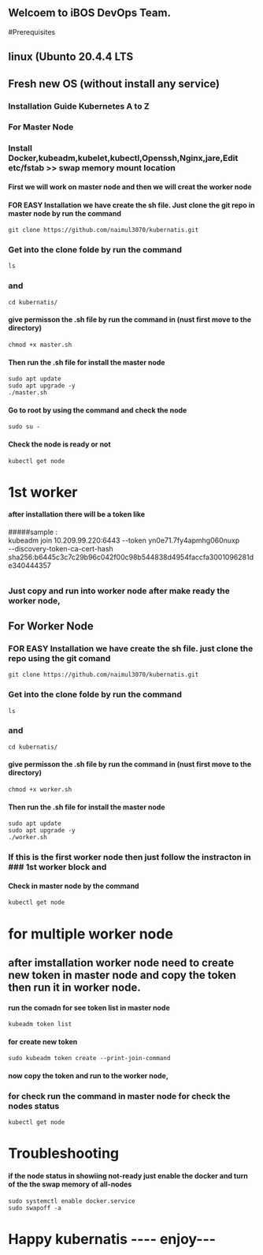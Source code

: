 ## Welcoem to iBOS DevOps Team.

#Prerequisites
## linux (Ubunto 20.4.4 LTS
## Fresh new OS (without install any service)

### Installation Guide Kubernetes A to Z

### For Master Node
### Install Docker,kubeadm,kubelet,kubectl,Openssh,Nginx,jare,Edit etc/fstab >> swap memory mount location

#### First we will work on master node and then we will creat the worker node

#### FOR EASY Installation we have create the sh file. Just clone the git repo in master node by run the command

    git clone https://github.com/naimul3070/kubernatis.git
    
### Get into the clone folde by run the command 

    ls
    
### and
    
    cd kubernatis/
    
#### give permisson the .sh file by run the command in (nust first move to the directory)

    chmod +x master.sh
    

#### Then run the .sh file for install the master node 
     
    sudo apt update
    sudo apt upgrade -y
    ./master.sh

#### Go to root  by using the command and check the node

    sudo su -

#### Check the node is ready or not

    kubectl get node

# 1st worker 

#### after installation there will be a token like 

#####sample :  
kubeadm join 10.209.99.220:6443 --token yn0e71.7fy4apmhg060nuxp \
--discovery-token-ca-cert-hash sha256:b6445c3c7c29b96c042f00c98b544838d4954faccfa3001096281de340444357
######

### Just copy and run into worker node after make ready the worker node,

## For Worker Node 

### FOR EASY Installation we have create the sh file. just clone the repo using the git comand 

    git clone https://github.com/naimul3070/kubernatis.git
    

### Get into the clone folde by run the command 

    ls
    
### and
    
    cd kubernatis/
    
#### give permisson the .sh file by run the command in (nust first move to the directory)

    chmod +x worker.sh
 
#### Then run the .sh file for install the master node 
     
    sudo apt update
    sudo apt upgrade -y
    ./worker.sh

### If this is the first worker node then just follow the instracton in  ### 1st worker block and

#### Check in master node by the command 

    kubectl get node
    
# for multiple worker node

## after imstallation worker node need to create new token in master node and copy the token then run it in worker node.

#### run the comadn for see token list in master node 

    kubeadm token list

#### for create new token 

    sudo kubeadm token create --print-join-command
 
#### now copy the token and run to the worker node, 

### for check run the command in master node for check the nodes status
    
    kubectl get node

# Troubleshooting

#### if the node status in showiing not-ready just enable the docker and turn of the the swap memory of all-nodes

    sudo systemctl enable docker.service
    sudo swapoff -a

# Happy kubernatis ---- enjoy---
 
